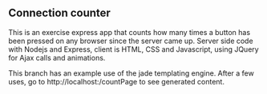 ## Connection counter
This is an exercise express app that counts how many times a button has been pressed on any browser since the server came up.
Server side code with Nodejs and Express, client is HTML, CSS and Javascript, using JQuery for Ajax calls and animations.

This branch has an example use of the jade templating engine.
After a few uses, go to http://localhost:<port>/countPage to see generated content.